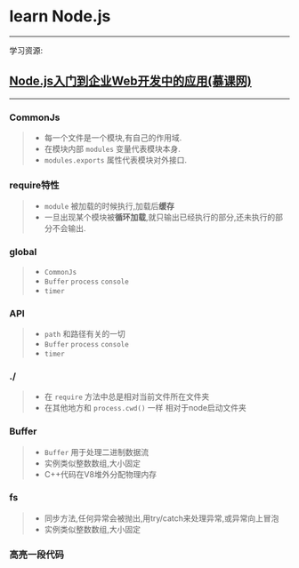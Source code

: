 # learn Node.js

------

学习资源:

## [Node.js入门到企业Web开发中的应用(慕课网)](https://coding.imooc.com/class/146.html)

------

### CommonJs

> * 每一个文件是一个模块,有自己的作用域.
> * 在模块内部 `modules` 变量代表模块本身.
> * `modules.exports` 属性代表模块对外接口.

### require特性

> * `module` 被加载的时候执行,加载后**缓存**
> * 一旦出现某个模块被**循环加载**,就只输出已经执行的部分,还未执行的部分不会输出.

### global

> * `CommonJs`
> * `Buffer` `process` `console`
> * `timer`

### API

> * `path` 和路径有关的一切
> * `Buffer` `process` `console`
> * `timer`

### ./

> * 在 `require` 方法中总是相对当前文件所在文件夹
> * 在其他地方和 `process.cwd()` 一样 相对于node启动文件夹

### Buffer

> * `Buffer` 用于处理二进制数据流
> * 实例类似整数数组,大小固定
> * C++代码在V8堆外分配物理内存

### fs

> * 同步方法,任何异常会被抛出,用try/catch来处理异常,或异常向上冒泡
> * 实例类似整数数组,大小固定

### 高亮一段代码

```javascript

```